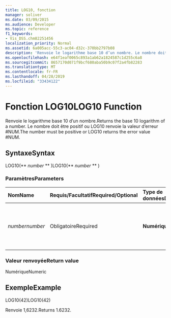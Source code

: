 ```yaml
---
title: LOG10, fonction
manager: soliver
ms.date: 03/09/2015
ms.audience: Developer
ms.topic: reference
f1_keywords:
- Vis_DSS.chm82251456
localization_priority: Normal
ms.assetid: 6a005acc-55c3-ac04-d32c-370bb2797b08
description: 'Renvoie le logarithme base 10 d’un nombre. Le nombre doit être positif ou LOG10 renvoie la valeur d’erreur #NUM.'
ms.openlocfilehash: e64f1eaf0065c893a1ab62a1824587c1d255c6a8
ms.sourcegitcommit: 8657170d071f9bcf680aba50b9c07f2a4fb82283
ms.translationtype: MT
ms.contentlocale: fr-FR
ms.lasthandoff: 04/28/2019
ms.locfileid: "33434122"
---
```

# <a name="log10-function"></a><span data-ttu-id="ea632-104">Fonction LOG10</span><span class="sxs-lookup"><span data-stu-id="ea632-104">LOG10 Function</span></span>

<span data-ttu-id="ea632-105">Renvoie le logarithme base 10 d’un nombre.</span><span class="sxs-lookup"><span data-stu-id="ea632-105">Returns the base 10 logarithm of a number.</span></span> <span data-ttu-id="ea632-106">Le nombre doit être positif ou LOG10 renvoie la valeur d’erreur #NUM.</span><span class="sxs-lookup"><span data-stu-id="ea632-106">The number must be positive or LOG10 returns the error value #NUM.</span></span>
  
## <a name="syntax"></a><span data-ttu-id="ea632-107">Syntaxe</span><span class="sxs-lookup"><span data-stu-id="ea632-107">Syntax</span></span>

<span data-ttu-id="ea632-108">LOG10(\*\* *number* \*\* )</span><span class="sxs-lookup"><span data-stu-id="ea632-108">LOG10(\*\* *number* \*\* )</span></span> 
  
### <a name="parameters"></a><span data-ttu-id="ea632-109">Paramètres</span><span class="sxs-lookup"><span data-stu-id="ea632-109">Parameters</span></span>

|<span data-ttu-id="ea632-110">**Nom**</span><span class="sxs-lookup"><span data-stu-id="ea632-110">**Name**</span></span>|<span data-ttu-id="ea632-111">**Requis/Facultatif**</span><span class="sxs-lookup"><span data-stu-id="ea632-111">**Required/Optional**</span></span>|<span data-ttu-id="ea632-112">**Type de données**</span><span class="sxs-lookup"><span data-stu-id="ea632-112">**Data Type**</span></span>|<span data-ttu-id="ea632-113">**Description**</span><span class="sxs-lookup"><span data-stu-id="ea632-113">**Description**</span></span>|
|:-----|:-----|:-----|:-----|
| <span data-ttu-id="ea632-114">_number_</span><span class="sxs-lookup"><span data-stu-id="ea632-114">_number_</span></span> <br/> |<span data-ttu-id="ea632-115">Obligatoire</span><span class="sxs-lookup"><span data-stu-id="ea632-115">Required</span></span>  <br/> |<span data-ttu-id="ea632-116">**Numérique**</span><span class="sxs-lookup"><span data-stu-id="ea632-116">**Numeric**</span></span> <br/> | <span data-ttu-id="ea632-117">Nombre dont vous souhaitez trouver le logarithme en base 10.</span><span class="sxs-lookup"><span data-stu-id="ea632-117">The number whose base 10 logarithm you want to find.</span></span>  <br/> |
   
### <a name="return-value"></a><span data-ttu-id="ea632-118">Valeur renvoyée</span><span class="sxs-lookup"><span data-stu-id="ea632-118">Return value</span></span>

<span data-ttu-id="ea632-119">Numérique</span><span class="sxs-lookup"><span data-stu-id="ea632-119">Numeric</span></span>
  
## <a name="example"></a><span data-ttu-id="ea632-120">Exemple</span><span class="sxs-lookup"><span data-stu-id="ea632-120">Example</span></span>

<span data-ttu-id="ea632-121">LOG10(42)</span><span class="sxs-lookup"><span data-stu-id="ea632-121">LOG10(42)</span></span> 
  
<span data-ttu-id="ea632-122">Renvoie 1,6232.</span><span class="sxs-lookup"><span data-stu-id="ea632-122">Returns 1.6232.</span></span> 
  

